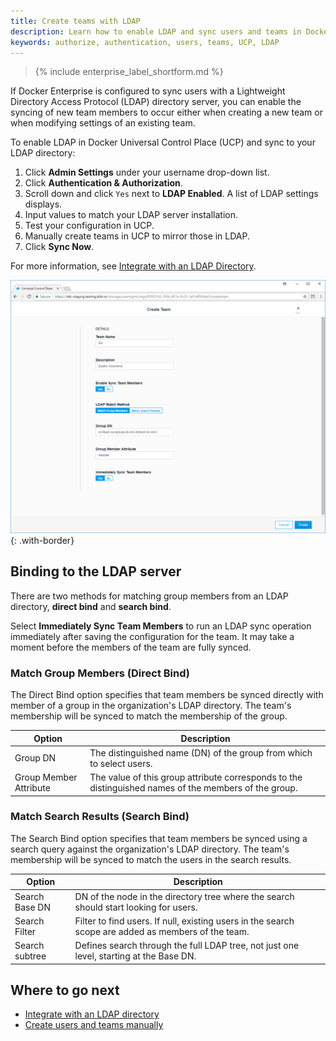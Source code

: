 ```yaml
---
title: Create teams with LDAP
description: Learn how to enable LDAP and sync users and teams in Docker Universal Control Plane.
keywords: authorize, authentication, users, teams, UCP, LDAP
---
```


>{% include enterprise_label_shortform.md %}

If Docker Enterprise is configured to sync users with a Lightweight Directory Access Protocol (LDAP) directory server, you can enable the syncing of new team members to occur either when creating a new team or when modifying settings of an existing team.

To enable LDAP in Docker Universal Control Place (UCP) and sync to your LDAP directory:

1. Click **Admin Settings** under your username drop-down list.
2. Click **Authentication & Authorization**.
3. Scroll down and click `Yes` next to **LDAP Enabled**. A list of LDAP settings displays.
4. Input values to match your LDAP server installation.
5. Test your configuration in UCP.
6. Manually create teams in UCP to mirror those in LDAP.
6. Click **Sync Now**.

For more information, see [Integrate with an LDAP Directory](../admin/configure/external-auth/index.md).

![](../images/create-and-manage-teams-5.png){: .with-border}

## Binding to the LDAP server

There are two methods for matching group members from an LDAP directory, **direct bind** and **search bind**.

Select **Immediately Sync Team Members** to run an LDAP sync operation
immediately after saving the configuration for the team. It may take a moment
before the members of the team are fully synced.

### Match Group Members (Direct Bind)

The Direct Bind option specifies that team members be synced directly with member of a group in the organization's LDAP directory. The team's membership will be synced to match the membership of the group.

| Option                 | Description                              |
|------------------------|------------------------------------------|
| Group DN               | The distinguished name (DN) of the group from which to select users. |
| Group Member Attribute | The value of this group attribute corresponds to the distinguished names of the members of the group. |

### Match Search Results (Search Bind)

The Search Bind option specifies that team members be synced using a search query against the organization's LDAP directory. The team's membership will be
synced to match the users in the search results.

| Option         | Description                              |
|----------------|------------------------------------------|
| Search Base DN | DN of the node in the directory tree where the search should start looking for users. |
| Search Filter  | Filter to find users. If null, existing users in the search scope are added as members of the team. |
| Search subtree | Defines search through the full LDAP tree, not just one level, starting at the Base DN. |

## Where to go next
* [Integrate with an LDAP directory](https://docs.docker.com/ee/ucp/admin/configure/external-auth/)
* [Create users and teams manually](https://docs.docker.com/ee/ucp/authorization/create-users-and-teams-manually/)
